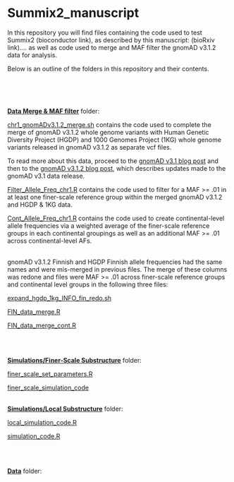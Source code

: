 
<!-- README.md is generated from README.Rmd. Please edit that file -->

# Summix2_manuscript

<!-- badges: start -->
<!-- badges: end -->

In this repository you will find files containing the code used to test
Summix2 (bioconductor link), as described by this manuscript: (bioRxiv
link)…. as well as code used to merge and MAF filter the gnomAD v3.1.2
data for analysis.

Below is an outline of the folders in this repository and their
contents.

<br> <br> <br>

[**Data Merge & MAF
filter**](https://github.com/hendriau/Summix2_manuscript/tree/main/gnomAD%20v3.1.2%20Merge%20%26%20MAF%20filter)
folder:

[chr1_gnomADv3.1.2_merge.sh](https://github.com/hendriau/Summix2_manuscript/blob/main/gnomAD%20v3.1.2%20Merge%20%26%20MAF%20filter/chr1_gnomADv3.1.2_merge.sh)
contains the code used to complete the merge of gnomAD v3.1.2 whole
genome variants with Human Genetic Diversity Project (HGDP) and 1000
Genomes Project (1KG) whole genome variants released in gnomAD v3.1.2 as
separate vcf files.

To read more about this data, proceed to the [gnomAD v3.1 blog
post](https://gnomad.broadinstitute.org/news/2020-10-gnomad-v3-1-new-content-methods-annotations-and-data-availability/)
and then to the [gnomAD v3.1.2 blog
post](https://gnomad.broadinstitute.org/news/2021-10-gnomad-v3-1-2-minor-release/),
which describes updates made to the gnomAD v3.1 data release.

[Filter_Allele_Freq_chr1.R](https://github.com/hendriau/Summix2_manuscript/blob/main/gnomAD%20v3.1.2%20Merge%20%26%20MAF%20filter/Filter_Allele_Freq_chr1.R)
contains the code used to filter for a MAF \>= .01 in at least one
finer-scale reference group within the merged gnomAD v3.1.2 and HGDP &
1KG data.

[Cont_Allele_Freq_chr1.R](https://github.com/hendriau/Summix2_manuscript/blob/main/gnomAD%20v3.1.2%20Merge%20%26%20MAF%20filter/Cont_Allele_Freq_chr1.R)
contains the code used to create continental-level allele frequencies
via a weighted average of the finer-scale reference groups in each
continental groupings as well as an additional MAF \>= .01 across
continental-level AFs.

<br> gnomAD v3.1.2 Finnish and HGDP Finnish allele frequencies had the
same names and were mis-merged in previous files. The merge of these
columns was redone and files were MAF \>= .01 across finer-scale
reference groups and continental level groups in the following three
files:

[expand_hgdp_1kg_INFO_fin_redo.sh](https://github.com/hendriau/Summix2_manuscript/blob/main/gnomAD%20v3.1.2%20Merge%20%26%20MAF%20filter/expand_hgdp_1kg_INFO_fin_redo.sh)

[FIN_data_merge.R](https://github.com/hendriau/Summix2_manuscript/blob/main/gnomAD%20v3.1.2%20Merge%20%26%20MAF%20filter/FIN_data_merge.R)

[FIN_data_merge_cont.R](https://github.com/hendriau/Summix2_manuscript/blob/main/gnomAD%20v3.1.2%20Merge%20%26%20MAF%20filter/FIN_data_merge_cont.R)

<br> <br>

[**Simulations/Finer-Scale
Substructure**](https://github.com/hendriau/Summix2_manuscript/tree/main/Simulations/Finer-Scale%20Substructure)
folder:

[finer_scale_set_parameters.R](https://github.com/hendriau/Summix2_manuscript/blob/main/Simulations/Finer-Scale%20Substructure/finer_scale_set_parameters.R)

[finer_scale_simulation_code](https://github.com/hendriau/Summix2_manuscript/blob/main/Simulations/Finer-Scale%20Substructure/finer_scale_simulation_code.R)

<br> [**Simulations/Local
Substructure**](https://github.com/hendriau/Summix2_manuscript/tree/main/Simulations/Local%20Substructure)
folder:

[local_simulation_code.R](https://github.com/hendriau/Summix2_manuscript/blob/main/Simulations/Local%20Substructure/local_simulation_code.R)

[simulation_code.R](https://github.com/hendriau/Summix2_manuscript/blob/main/Simulations/Local%20Substructure/simulation_code.R)

<br> <br>

[**Data**](https://github.com/hendriau/Summix2_manuscript/tree/main/data)
folder:
